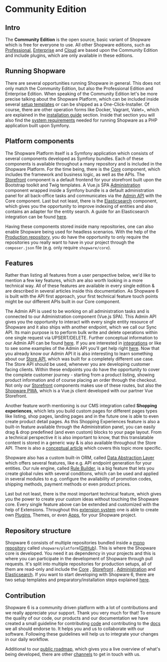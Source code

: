 # Community Edition

## Intro

The **Community Edition** is the open source, basic variant of Shopware which is free for everyone to use. All other
Shopware editions, such as [Professional](../professional-edition.md), [Enterprise](../enterprise-edition)
and [Cloud](../../cloud-1.md) are based upon the Community Edition and include plugins, which are only available in
these editions.

## Running Shopware

There are several opportunities running Shopware in general. This does not only match the Community Edition, but also
the Professional Edition and Enterprise Edition. When speaking of the Community Edition let's be more precise talking
about the Shopware Platform, which can be included inside
several [setup templates](../../../guides/installation/overview.md#setup-templates) or can be shipped as a
One-Click-Installer. Of course, there are other operation forms like Docker, Vagrant, Valet+, which are explained in
the [installation guide](../../../guides/installation) section. Inside that section you will also find
the [system requirements](../../../guides/installation/overview.md#prerequisites) needed for running Shopware as a PHP
application built upon Symfony.

## Platform components

The Shopware Platform itself is a Symfony application which consists of several components developed as Symfony bundles.
Each of these components is available throughout a many repository and is included in the Shopware Platform. For the
time being, there is the [Core](../../../concepts/framework/architecture/core.md) component, which includes the
framework and business logic, as well as the APIs.
The [Storefront](../../../concepts/framework/architecture/storefront.md)
component is a default frontend for your storefront built upon the Bootstrap toolkit and Twig templates. A Vue.js
SPA [Administration](../../../concepts/framework/architecture/administration.md) component wrapped inside a Symfony
bundle is a default administration panel for all back-office tasks and communicates via the
[Admin API]() with the Core component. Last but not least, there is
the [Elasticsearch](../../../concepts/framework/architecture/elasticsearch.md)
component, which gives you the opportunity to improve indexing of entities and also contains an adapter for the entity
search. A guide for an Elasticsearch integration can be
found [here](../../../guides/hosting/performance/elasticsearch.md).

Having these components stored inside many repositories, one can also enable Shopware being used for headless scenarios.
With the help of the [Production repository](https://github.com/shopware/production), you do have the opportunity to
only require the repositories you really want to have in your project through the `composer.json` file (e.g. only
require `shopware/core`).

## Features

Rather than listing all features from a user perspective below, we'd like to mention a few key features, which are also
worth looking in a more technical way. All of these features are available in every single edition & are described in
several articles inside this documentation. As Shopware 6 is built with the API first approach, your first technical
feature touch points might be our different APIs built in our Core component.

The Admin API is used to be working on all administration tasks and is connected to our Administration component (Vue.js
SPA). This Admin API gives you the opportunity to interact with every single entity resource of Shopware and it also
ships with another endpoint, which we call our Sync API. Its main purpose is to perform bulk write and delete operations
within one single request via UPSERT/DELETE. Further conceptual information to our Admin API can be
found [here](../../../concepts/api/admin-api). If you are interested
in [integrations](../../../guides/integrations-api/admin-api.md) or like to see some examples of the Admin API you'll
get help right [here](../../../guides/integrations-api/examples). Now that you already know our Admin API it is also
interesting to learn something about our [Store API](../../../concepts/api/store-api.md), which was built for a
completely different use case. The Store API should be used, whenever you are developing customer facing clients. Within
these endpoints you do have the opportunity to cover the complete customer journey - starting from a product listing,
showing product information and of course placing an order through the checkout. Not only
our [Storefront](../../../concepts/framework/architecture/storefront.md) components makes use of these routes, but also
the [Shopware PWA](../../pwa-1), which is a Vue.js client developed with our partner Vue Storefront.

Another feature worth mentioning is our CMS integration called **Shopping experiences**, which lets you build custom
pages for different pages types like listing, shop pages, landing pages and in the future one is able to even create
product detail pages. As this Shopping Experiences feature is also a built-in feature available through the
Administration panel, you can easily drag & drop predefined (and even custom) blocks to your page layout. From a
technical perspective it is also important to know, that this translatable content is stored in a generic way & is also
available throughout the Store API. There is also
a [conceptual article](../../../concepts/commerce/core/shopping-experiences-cms.md) which covers this topic more
specific.

Shopware also has a custom built-in ORM,
called [Data Abstraction Layer](../../../concepts/framework/data-abstraction-layer) which offers several features, like
e.g. API endpoint generation for your entities. Our rule engine,
called [Rule Builder](../../../concepts/framework/rules.md), is a big feature that lets you create global rules with
several conditions, which can be used and applied in several modules to e.g. configure the availability of promotion
codes, shipping methods, payment methods or even product prices.

Last but not least, there is the most important technical feature, which gives you the power to create your custom ideas
without touching the Shopware core. Every single feature above can be extended and customized with the help of
Extensions. Throughout this [extension system](../../../concepts/extensions) one is able to create
own [Plugins](../../../concepts/extensions/plugins.md), Themes, or even [Apps](../../../concepts/extensions/apps.md),
for your Shopware project.

## Repository structure

Shopware 6 consists of multiple repositories bundled inside
a [mono repository](https://www.atlassian.com/git/tutorials/monorepos)
called `shopware/platform`([GitHub](https://github.com/shopware/platform)). This is where the Shopware core is
developed. You need it as dependency in your projects and this is where you can participate in the development of
Shopware through pull requests. It's split into multiple repositories for production setups, all of them are read-only
and include the [Core](../../../concepts/framework/architecture/core.md)
, [Storefront](../../../concepts/framework/architecture/storefront.md)
, [Administration](../../../concepts/framework/architecture/administration.md)
and [Elasticsearch](../../../concepts/framework/architecture/elasticsearch.md). If you want to start developing with
Shopware 6, there are two setup templates and preparatory/installation steps
explained [here](../../../guides/installation/overview.md#setup-templates).

## Contribution

Shopware 6 is a community driven platform with a lot of contributions and we really appreciate your support. Thank you
very much for that! To ensure the quality of our code, our products and our documentation we have created a small
guideline for contributing [code](../../../resources/guidelines/code.md) and contributing to
the [docs](../../../resources/guidelines/documentation) we all should endorse to. It helps you and us to collaborate
with our software. Following these guidelines will help us to integrate your changes in our daily workflow.

Additional to our [public roadmap](https://www.shopware.com/en/roadmap/), which gives you a live overview of what's
being developed, there are other [channels](../../../README.md) to get in touch with us.
